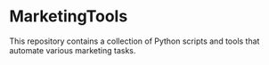 # MarketingTools
This repository contains a collection of Python scripts and tools that automate various marketing tasks.
